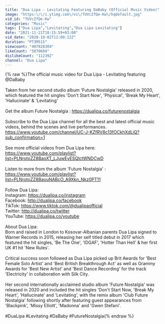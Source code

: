 ```yaml
---
title: "Dua Lipa - Levitating Featuring DaBaby (Official Music Video)"
image: "https:\/\/i.ytimg.com\/vi\/TUVcZfQe-Kw\/hqdefault.jpg"
vid_id: "TUVcZfQe-Kw"
categories: "Music"
tags: ["Dua Lipa","Levitating","Dua Lipa Levitating"]
date: "2021-11-21T18:15:59+03:00"
vid_date: "2020-10-02T12:00:12Z"
duration: "PT3M51S"
viewcount: "407828304"
likeCount: "5070604"
dislikeCount: "112392"
channel: "Dua Lipa"
---
```

{% raw %}The official music video for Dua Lipa - Levitating featuring @DaBaby <br /><br />Taken from her second studio album 'Future Nostalgia' released in 2020, which featured the hit singles 'Don't Start Now', 'Physical', 'Break My Heart', 'Hallucinate' &amp; 'Levitating'<br /><br />Get the album Future Nostalgia : <a rel="nofollow" target="blank" href="https://dualipa.co/futurenostalgia">https://dualipa.co/futurenostalgia</a><br /><br />Subscribe to the Dua Lipa channel for all the best and latest official music videos, behind the scenes and live performances. <br /><a rel="nofollow" target="blank" href="https://www.youtube.com/channel/UC-J-KZfRV8c13fOCkhXdLiQ?sub_confirmation=1">https://www.youtube.com/channel/UC-J-KZfRV8c13fOCkhXdLiQ?sub_confirmation=1</a><br /><br />See more official videos from Dua Lipa here:<br /><a rel="nofollow" target="blank" href="https://www.youtube.com/playlist?list=PLNrotoZZ8BaoXT_LJuwEyESQlctWNDCwD">https://www.youtube.com/playlist?list=PLNrotoZZ8BaoXT_LJuwEyESQlctWNDCwD</a><br /><br />Listen to more from the album 'Future Nostalgia' :<br /><a rel="nofollow" target="blank" href="https://www.youtube.com/playlist?list=PLNrotoZZ8BaouNABcO_A9Xkn_Nkz0PT11">https://www.youtube.com/playlist?list=PLNrotoZZ8BaouNABcO_A9Xkn_Nkz0PT11</a><br /><br />Follow Dua Lipa:<br />Instagram:  <a rel="nofollow" target="blank" href="https://dualipa.co/instagram">https://dualipa.co/instagram</a><br />Facebook: <a rel="nofollow" target="blank" href="http://dualipa.co/facebook">http://dualipa.co/facebook</a><br />TikTok: <a rel="nofollow" target="blank" href="https://www.tiktok.com/@dualipaofficial">https://www.tiktok.com/@dualipaofficial</a><br />Twitter: <a rel="nofollow" target="blank" href="http://dualipa.co/twitter">http://dualipa.co/twitter</a><br />YouTube: <a rel="nofollow" target="blank" href="https://dualipa.co/youtube">https://dualipa.co/youtube</a><br /><br />About Dua Lipa:<br />Born and raised in London to Kosovar-Albanian parents Dua Lipa signed to Warner Records in 2015, releasing her self titled debut in 2017 which featured the hit singles, 'Be The One', 'IDGAF', 'Hotter Than Hell' &amp; her first UK #1 hit 'New Rules'. <br /><br />Critical success soon followed as Dua Lipa picked up Brit Awards for 'Best Female Solo Artist' and 'Best British Breakthrough Act' as well as Grammy Awards for 'Best New Artist' and 'Best Dance Recording' for the track 'Electricity' in collaboration with Silk City.<br /><br />Her second internationally acclaimed studio album 'Future Nostalgia' was released in 2020 and included the hit singles 'Don't Start Now, 'Break My Heart', 'Hallucinate' and 'Levitating', with the remix album 'Club Future Nostalgia' following shortly after featuring guest appearances from 'Blackpink', 'Missy Elliott', 'Madonna' and 'Gwen Stefani'. <br /><br />#DuaLipa #Levitating #DaBaby #FutureNostalgia{% endraw %}
